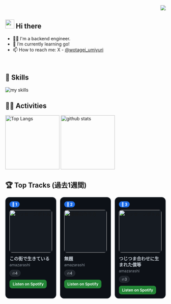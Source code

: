 <!-- 1. GitHub usernameを変更 -->
<div align="right">
  <img src="https://komarev.com/ghpvc/?username=username" />
</div>


<!-- 2. プロフィールや連絡先を変更 -->
## <img src="https://media.giphy.com/media/hvRJCLFzcasrR4ia7z/giphy.gif" width="28"> Hi there

- 🧑‍💻 I'm a backend engineer.
- 🌱 I’m currently learning go!
- 📫 How to reach me: X - [@wotagei_umiyuri](https://x.com/wotagei_umiyuri)
<br>


<!-- 3. 好きな技術スタックに変更 -->
<!-- ライトモート：theme=light, ダークモート：theme=dark -->
<!-- アイコンの選択肢一覧：https://arc.net/l/quote/zizyykfh -->
## 🌱 Skills
<img alt="my skills" src="https://skillicons.dev/icons?theme=dark&perline=7&i=python,fastapi,go,docker,gcp" />
<br>


<!-- 4. GitHub usernameを変更, 2箇所 -->
## 🏃‍♀️ Activities
<div align="left"> 
  <img alt="Top Langs" height="170px" src="https://github-readme-stats.vercel.app/api?username=umiyuri777&theme=vue-dark&layout=compact" />
  <img alt="github stats" height="170px" src="https://github-readme-stats.vercel.app/api/top-langs/?username=umiyuri777&theme=vue-dark&layout=compact" />
</div>

<!-- SPOTIFY_ACTIVITY_START -->
## 🏆 Top Tracks (過去1週間)

<div style="display: grid; grid-template-columns: repeat(3, minmax(0, 1fr)); gap: 12px; align-items: stretch;">
<div style="position: relative; background: #0d1117; border: 1px solid #30363d; border-radius: 12px; padding: 12px;"><div style="display:flex; align-items:center; margin-bottom:8px;"><span style="background:#1f6feb; color:#ffffff; font-weight:700; font-size:12px; padding:2px 8px; border-radius:999px;">🥇 1</span></div><a href="https://open.spotify.com/track/6sNWW9qJ6L9ZbVEpGNs8lG" style="text-decoration:none; color: inherit;"><div style="position: relative; width: 100%; padding-top: 100%; overflow: hidden; border-radius: 8px; background: #161b22;"><img src="https://image-cdn-ak.spotifycdn.com/image/ab67616d00001e028743be7ce279a82b51013f5a" alt="メッセージボトル" style="position:absolute; top:0; left:0; width:100%; height:100%; object-fit:cover; display:block;" /></div></a><div style="margin-top:10px;"><div style="font-weight:700; font-size:14px; line-height:1.35; color:#c9d1d9;">この街で生きている</div><div style="color:#8b949e; font-size:12px; margin-top:2px;">amazarashi</div><div style="display:flex; gap:6px; margin-top:8px; flex-wrap:wrap;"><span style="background:#21262d; color:#c9d1d9; border:1px solid #30363d; border-radius:999px; padding:2px 8px; font-size:12px;">🔥4</span></div><a href="https://open.spotify.com/track/6sNWW9qJ6L9ZbVEpGNs8lG" style="display:inline-block; margin-top:10px; background:#238636; color:#ffffff; border-radius:8px; padding:6px 10px; font-weight:600; font-size:12px; text-decoration:none;">Listen on Spotify</a></div></div>
<div style="position: relative; background: #0d1117; border: 1px solid #30363d; border-radius: 12px; padding: 12px;"><div style="display:flex; align-items:center; margin-bottom:8px;"><span style="background:#1f6feb; color:#ffffff; font-weight:700; font-size:12px; padding:2px 8px; border-radius:999px;">🥈 2</span></div><a href="https://open.spotify.com/track/7IkWojxKrQrdGQtZ6jEcWt" style="text-decoration:none; color: inherit;"><div style="position: relative; width: 100%; padding-top: 100%; overflow: hidden; border-radius: 8px; background: #161b22;"><img src="https://image-cdn-ak.spotifycdn.com/image/ab67616d00001e0274107fc94bacad49689da06c" alt="爆弾の作り方" style="position:absolute; top:0; left:0; width:100%; height:100%; object-fit:cover; display:block;" /></div></a><div style="margin-top:10px;"><div style="font-weight:700; font-size:14px; line-height:1.35; color:#c9d1d9;">無題</div><div style="color:#8b949e; font-size:12px; margin-top:2px;">amazarashi</div><div style="display:flex; gap:6px; margin-top:8px; flex-wrap:wrap;"><span style="background:#21262d; color:#c9d1d9; border:1px solid #30363d; border-radius:999px; padding:2px 8px; font-size:12px;">🔥4</span></div><a href="https://open.spotify.com/track/7IkWojxKrQrdGQtZ6jEcWt" style="display:inline-block; margin-top:10px; background:#238636; color:#ffffff; border-radius:8px; padding:6px 10px; font-weight:600; font-size:12px; text-decoration:none;">Listen on Spotify</a></div></div>
<div style="position: relative; background: #0d1117; border: 1px solid #30363d; border-radius: 12px; padding: 12px;"><div style="display:flex; align-items:center; margin-bottom:8px;"><span style="background:#1f6feb; color:#ffffff; font-weight:700; font-size:12px; padding:2px 8px; border-radius:999px;">🥉 3</span></div><a href="https://open.spotify.com/track/362OTSGKRtnY8IsyD6pknP" style="text-decoration:none; color: inherit;"><div style="position: relative; width: 100%; padding-top: 100%; overflow: hidden; border-radius: 8px; background: #161b22;"><img src="https://image-cdn-ak.spotifycdn.com/image/ab67616d00001e028743be7ce279a82b51013f5a" alt="メッセージボトル" style="position:absolute; top:0; left:0; width:100%; height:100%; object-fit:cover; display:block;" /></div></a><div style="margin-top:10px;"><div style="font-weight:700; font-size:14px; line-height:1.35; color:#c9d1d9;">つじつま合わせに生まれた僕等</div><div style="color:#8b949e; font-size:12px; margin-top:2px;">amazarashi</div><div style="display:flex; gap:6px; margin-top:8px; flex-wrap:wrap;"><span style="background:#21262d; color:#c9d1d9; border:1px solid #30363d; border-radius:999px; padding:2px 8px; font-size:12px;">🔥3</span></div><a href="https://open.spotify.com/track/362OTSGKRtnY8IsyD6pknP" style="display:inline-block; margin-top:10px; background:#238636; color:#ffffff; border-radius:8px; padding:6px 10px; font-weight:600; font-size:12px; text-decoration:none;">Listen on Spotify</a></div></div>
</div>
<!-- SPOTIFY_ACTIVITY_END -->

<!--
This repository is a ✨ _special_ ✨ repository because its `README.md` (this file) appears on your GitHub profile.

Here are some ideas to get you started:

- 🔭 I’m currently working on ...
- 🌱 I’m currently learning ...
- 👯 I’m looking to collaborate on ...
- 🤔 I’m looking for help with ...
- 💬 Ask me about ...
- 📫 How to reach me: ...
- 😄 Pronouns: ...
- ⚡ Fun fact: ...
-->

